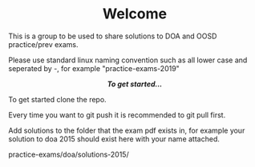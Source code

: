 <div align="center">

# Welcome
</div>


This is a group to be used to share solutions to DOA and OOSD practice/prev
exams.



Please use standard linux naming convention such as all lower case and seperated
by -, for example "practice-exams-2019"

<div align="center">

***To get started...***
</div>
To get started clone the repo.

Every time you want to git push it is recommended to git pull first.

Add solutions to the folder that the exam pdf exists in, for example
your solution to doa 2015 should exist here with your name attached.

practice-exams/doa/solutions-2015/




